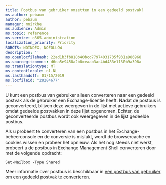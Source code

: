 ```yaml
---
title: Postbus van gebruiker omzetten in een gedeeld postvak?
ms.author: pebaum
author: pebaum
manager: mnirkhe
ms.audience: Admin
ms.topic: reference
ms.service: o365-administration
localization_priority: Priority
ROBOTS: NOINDEX, NOFOLLOW
description: ''
ms.openlocfilehash: 22ad1b3fb818b40bcd77974031735f931e986968
ms.sourcegitcommit: d6ea5e9458a2b8ceaab3ac4bd483e1130b9a398a
ms.translationtype: MT
ms.contentlocale: nl-NL
ms.lasthandoff: 01/15/2019
ms.locfileid: "28284677"
---
```

U kunt een postbus van gebruiker alleen converteren naar een gedeeld postvak als de gebruiker een Exchange-licentie heeft. Nadat de postbus is geconverteerd, blijven deze weergeven in de lijst met actieve gebruikers omdat gedeelde postvakken in deze lijst opgenomen. Echter, de geconverteerde postbus wordt ook weergegeven in de lijst gedeelde postbus. 
  
Als u probeert te converteren van een postbus in het Exchange-beheerconsole en de conversie is mislukt, wordt de browsercache en cookies wissen en probeer het opnieuw. Als het nog steeds niet werkt, probeert u de postbus in Exchange Management Shell converteren door met de volgende opdracht:
  
```
Set-Mailbox -Type Shared
```

Meer informatie over postbus is beschikbaar in [een postbus van gebruiker om een gedeeld postvak te converteren](https://support.office.com/client/2e122487-e1f5-4f26-ba41-5689249d93ba).
  
